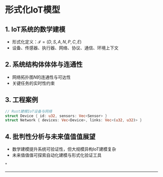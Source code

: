 ﻿# 形式化IoT模型

## 1. IoT系统的数学建模

- 形式化定义：$\mathcal{I} = (D, S, A, N, P, C, E)$
- 设备、传感器、执行器、网络、协议、通信、环境上下文

## 2. 系统结构体体体与连通性

- 网络拓扑图$N$的连通性与可达性
- 关键任务的实时性约束

## 3. 工程案例

```rust
// Rust建模IoT设备与网络
struct Device { id: u32, sensors: Vec<Sensor> }
struct Network { devices: Vec<Device>, links: Vec<(u32, u32)> }
```

## 4. 批判性分析与未来值值值展望

- 数学建模提升系统可验证性，但大规模异构IoT建模复杂
- 未来值值值可探索自动化建模与形式化验证工具

"

---
